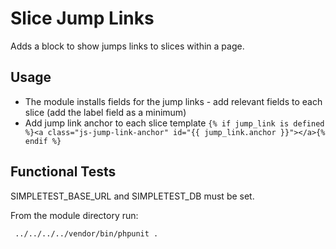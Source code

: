 # Slice Jump Links

Adds a block to show jumps links to slices within a page.

## Usage

* The module installs fields for the jump links - add relevant fields to each slice (add the label field as a minimum)
* Add jump link anchor to each slice template `{% if jump_link is defined %}<a class="js-jump-link-anchor" id="{{ jump_link.anchor }}"></a>{% endif %}`

## Functional Tests

SIMPLETEST_BASE_URL and SIMPLETEST_DB must be set.

From the module directory run:

` ../../../../vendor/bin/phpunit .`
